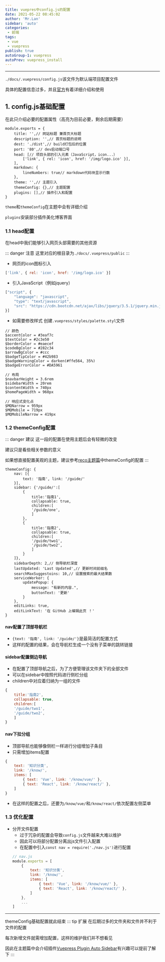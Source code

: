 ```yaml
--- 
title: vuepres中config.js的配置
date: 2021-05-22 08:45:02
author: 'Mr.Lan'
sidebar: 'auto'
categories: 
 - 前端
tags: 
 - vue
 - vuepress
publish: true
autoGroup-1: vuepress
autoPrev: vuepress_install
---
```

***
`./docs/.vuepress/config.js`该文件为默认端项目配置文件

具体的配置信息过多，并且[官方](https://vuepress.vuejs.org/zh/config/)有着详细介绍和使用

## **1. config.js基础配置**
在此只介绍必要的配置属性（高亮为目前必要，剩余后期需要）
``` js{2-11,13}
module.exports = {
    title: '',// 网站标题 兼首页大标题
    description: '',// 首页标题的说明
    dest: './dist',// build打包后的位置
    port: '80',// dev启动端口号
    head: [// 项目头部的引入元素（JavaScript，icon...）
        ['link', { rel: 'icon', href: '/img/logo.ico' }],
    ],
    markdown: {
        lineNumbers: true// markdown代码块显示行数
    },
    theme: '',// 主题引入
    themeConfig: {},// 主题配置
    plugins: [],// 插件引入和配置
}
```
`theme`和`themeConfig`在主题中会有详细介绍

`plugins`安装部分插件美化博客界面

### **1.1 head配置**
在head中我们能够引入网页头部需要的其他资源

::: danger 注意
这里对应的根目录为`./docs/.vuepress/public`
:::

+ 网页的icon图标引入
``` js
['link', { rel: 'icon', href: '/img/logo.ico' }]
```
+ 引入JavaScript（例如jquery）
``` js
["script", {
    "language": "javascript",
    "type": "text/javascript",
    "src": "https://cdn.bootcdn.net/ajax/libs/jquery/3.5.1/jquery.min.js"
}]
```
+ 如需要修改样式
创建`.vuepress/styles/palette.styl`文件
``` stylus
// 颜色
$accentColor = #3eaf7c
$textColor = #2c3e50
$borderColor = #eaecef
$codeBgColor = #282c34
$arrowBgColor = #ccc
$badgeTipColor = #42b983
$badgeWarningColor = darken(#ffe564, 35%)
$badgeErrorColor = #DA5961

// 布局
$navbarHeight = 3.6rem
$sidebarWidth = 20rem
$contentWidth = 740px
$homePageWidth = 960px

// 响应式变化点
$MQNarrow = 959px
$MQMobile = 719px
$MQMobileNarrow = 419px
```

### **1.2 themeConfig配置**
::: danger 建议
这一段的配置在使用主题后会有轻微的改变

建议只是看些相关参数的意义

如果想直接配置美观的主题，建议参考[reco主题篇](./reco_theme.md)中themeConfig的配置
:::
``` js{2-20}
themeConfig: {
    nav: [{
        text: '指南', link: '/guide/'
    }],
    sidebar: {'/guide/':[
        {
            title:'指南1',
            collapsable: true,
            children:[
            '/guide/one',
            ]
        },
        {
            title:'指南2',
            collapsable: true,
            children:[
            '/guide/two1',
            '/guide/two2',
            ]
        }
    ]},
    sidebarDepth: 2,// 侧导航栏深度
    lastUpdated: 'Last Updated',// 更新时间前缀名
    searchMaxSuggestoins: 10,// 设置搜索的最大结果数
    serviceWorker: {
        updatePopup: {
            message: "有新的内容.",
            buttonText: '更新'
        }
    },
    editLinks: true,
    editLinkText: '在 GitHub 上编辑此页 ！'
}
```
#### **nav配置了顶部导航栏**
+ `{text: '指南', link: '/guide/'}`是最简洁的配置方式
+ 这样的配置的结果，会在导航栏生成一个没有子菜单的跳转链接

#### **sidebar配置侧边导航**
+ 在配置了顶部导航之后，为了方便管理该文件夹下的全部文件
+ 可以在sidebar中按照代码进行侧栏分组
+ children中对应着归纳为一组的文件
``` js
{
    title:'指南2',
    collapsable: true,
    children:[
    '/guide/two1',
    '/guide/two2',
    ]
}
```

#### **nav下拉分组**
+ 顶部导航也能够像侧栏一样进行分组增加子条目
+ 只需增加items配置
``` js
{
    text: '知识分类',
    link: '/know/',
    items: [
        { text: 'Vue', link: '/know/vue/' },
        { text: 'React', link: '/know/react/' },
    ]
}
```
+ 在这样的配置之后，还要为`/know/vue/`和`/know/react/`依次配置左侧菜单

### **1.3 优化配置**
+ 分开文件配置
    - 过于冗杂的配置会导致`config.js`文件越来大难以维护
    - 因此可以将部分配置分离出js文件引入配置
    - 在配置中引入```const nav = require('./nav.js')```进行配置
    ``` js
    // nav.js
    module.exports = [
        {
            text: '知识分类',
            link: '/know/',
            items: [
                { text: 'Vue', link: '/know/vue/' },
                { text: 'React', link: '/know/react/' },
            ]
        },
        ...
    ]
    ```
***
themeConfig基础配置就此结束
::: tip 扩展
在后期过多的文件夹和文件并不利于文件的配置

每次新增文件就需增加配置，这样的维护我们并不想看见

因此在主题篇中会介绍插件[Vuepress Plugin Auto Sidebar](https://shanyuhai123.github.io/vuepress-plugin-auto-sidebar/zh/)有兴趣可以提前了解下
:::